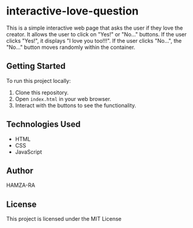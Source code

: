 # interactive-love-question

This is a simple interactive web page that asks the user if they love the creator. It allows the user to click on "Yes!" or "No..." buttons. If the user clicks "Yes!", it displays "I love you too!!!". If the user clicks "No...", the "No..." button moves randomly within the container.

## Getting Started

To run this project locally:
1. Clone this repository.
2. Open `index.html` in your web browser.
3. Interact with the buttons to see the functionality.

## Technologies Used
- HTML
- CSS
- JavaScript

## Author
HAMZA-RA

## License
This project is licensed under the MIT License

